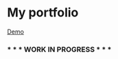 <h1>My portfolio</h1>
<a href='https://hungryvito.github.io'>Demo</a>
<br/>
<h3>* * * WORK IN PROGRESS * * *</h3>
